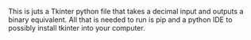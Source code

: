 This is juts a Tkinter python file that takes a decimal input and outputs a binary equivalent. 
All that is needed to run is pip and a python IDE to possibly install tkinter into your computer.
